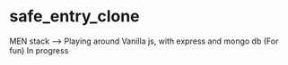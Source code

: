 # safe_entry_clone
MEN stack --> Playing around Vanilla js, with express and mongo db (For fun) 
In progress 
